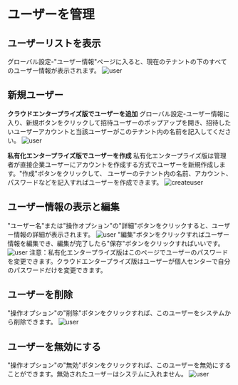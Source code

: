 # ユーザーを管理
## ユーザーリストを表示
グローバル設定-"ユーザー情報"ページに入ると、現在のテナントの下のすべてのユーザー情報が表示されます。
![user](https://docimages.blob.core.chinacloudapi.cn/images/Console/users/V3adduser2.png)

## 新規ユーザー
**クラウドエンタープライズ版でユーザーを追加**
グローバル設定-ユーザー情報に入り、新規ボタンをクリックして招待ユーザーのポップアップを開き、招待したいユーザーアカウントと当該ユーザーがこのテナント内の名前を記入してください。
![user](https://docimages.blob.core.chinacloudapi.cn/images/Console/users/V3adduser2.png)

**私有化エンタープライズ版でユーザーを作成**
私有化エンタープライズ版は管理者が直接企業ユーザーにアカウントを作成する方式でユーザーを新規作成します。"作成"ボタンをクリックして、
ユーザーのテナント内の名前、アカウント、パスワードなどを記入すればユーザーを作成できます。
![createuser](https://docimages.blob.core.chinacloudapi.cn/images/Console/users/V3adduser3.png)

## ユーザー情報の表示と編集
"ユーザー名"または"操作オプション"の"詳細"ボタンをクリックすると、ユーザー情報の詳細が表示されます。
![user](https://docimages.blob.core.chinacloudapi.cn/images/Console/users/V3adduser4.png)
"編集"ボタンをクリックすればユーザー情報を編集でき、編集が完了したら"保存"ボタンをクリックすればいいです。
![user](https://docimages.blob.core.chinacloudapi.cn/images/Console/users/V3adduser5.png)
注意：私有化エンタープライズ版はこのページでユーザーのパスワードを変更できます。クラウドエンタープライズ版はユーザーが個人センターで自分のパスワードだけを変更できます。

## ユーザーを削除
"操作オプション"の"削除"ボタンをクリックすれば、このユーザーをシステムから削除できます。
![user](https://docimages.blob.core.chinacloudapi.cn/images/Console/users/V3adduser6.png)

## ユーザーを無効にする
"操作オプション"の"無効"ボタンをクリックすれば、このユーザーを無効にすることができます。無効されたユーザーはシステムに入れません。
![user](https://docimages.blob.core.chinacloudapi.cn/images/Console/users/V3adduser7.png)